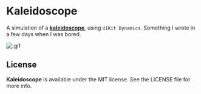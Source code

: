 # Kaleidoscope
A simulation of a [**kaleidoscope**](https://en.wikipedia.org/wiki/Kaleidoscope), using `UIKit Dynamics`. Something I wrote in a few days when I was bored.

![.gif](https://github.com/wltrup/iOS-Swift-Kaleidoscope/blob/master/demo.gif)

## License ##

**Kaleidoscope** is available under the MIT license. See the LICENSE file for
more info.
